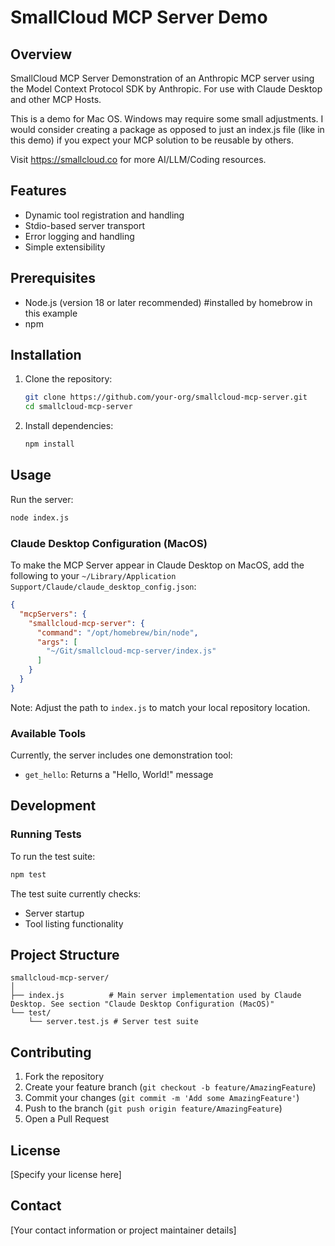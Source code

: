 # SmallCloud MCP Server Demo

## Overview

SmallCloud MCP Server Demonstration of an Anthropic MCP server using the Model Context Protocol SDK by Anthropic. For use with Claude Desktop and other MCP Hosts.

This is a demo for Mac OS. Windows may require some small adjustments. I would consider creating a package as opposed to just an index.js file (like in this demo) if you expect your MCP solution to be reusable by others.

Visit https://smallcloud.co for more AI/LLM/Coding resources. 

## Features

- Dynamic tool registration and handling
- Stdio-based server transport
- Error logging and handling
- Simple extensibility

## Prerequisites

- Node.js (version 18 or later recommended) #installed by homebrow in this example
- npm


## Installation

1. Clone the repository:
   ```bash
   git clone https://github.com/your-org/smallcloud-mcp-server.git
   cd smallcloud-mcp-server
   ```

2. Install dependencies:
   ```bash
   npm install
   ```

## Usage

Run the server:
```bash
node index.js
```

### Claude Desktop Configuration (MacOS)

To make the MCP Server appear in Claude Desktop on MacOS, add the following to your `~/Library/Application Support/Claude/claude_desktop_config.json`:

```json
{
  "mcpServers": {
    "smallcloud-mcp-server": {
      "command": "/opt/homebrew/bin/node",
      "args": [
        "~/Git/smallcloud-mcp-server/index.js"
      ]
    }
  }
}
```

Note: Adjust the path to `index.js` to match your local repository location.

### Available Tools

Currently, the server includes one demonstration tool:
- `get_hello`: Returns a "Hello, World!" message

## Development

### Running Tests

To run the test suite:
```bash
npm test
```

The test suite currently checks:
- Server startup
- Tool listing functionality

## Project Structure

```
smallcloud-mcp-server/
│
├── index.js          # Main server implementation used by Claude Desktop. See section "Claude Desktop Configuration (MacOS)"
└── test/
    └── server.test.js # Server test suite
```
## Contributing

1. Fork the repository
2. Create your feature branch (`git checkout -b feature/AmazingFeature`)
3. Commit your changes (`git commit -m 'Add some AmazingFeature'`)
4. Push to the branch (`git push origin feature/AmazingFeature`)
5. Open a Pull Request

## License

[Specify your license here]

## Contact

[Your contact information or project maintainer details]
